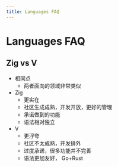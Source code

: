 ```yaml
---
title: Languages FAQ
---
```


# Languages FAQ

## Zig vs V

- 相同点
  - 两者面向的领域非常类似
- Zig
  - 更实在
  - 社区生成成熟，开发开放，更好的管理
  - 承诺做到的功能
  - 语法相对独立
- V
  - 更浮夸
  - 社区不太成熟，开发排外
  - 过度承诺，很多功能并不完善
  - 语法更加友好， Go+Rust
